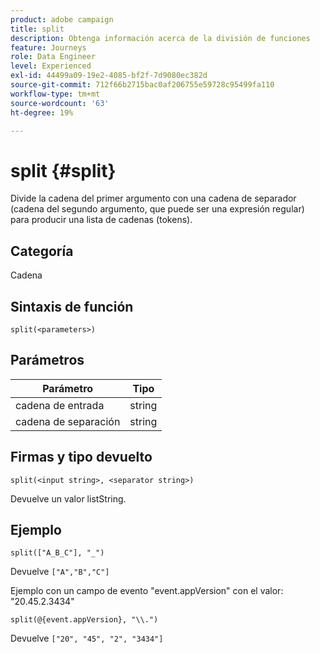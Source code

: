 ```yaml
---
product: adobe campaign
title: split
description: Obtenga información acerca de la división de funciones
feature: Journeys
role: Data Engineer
level: Experienced
exl-id: 44499a09-19e2-4085-bf2f-7d9080ec382d
source-git-commit: 712f66b2715bac0af206755e59728c95499fa110
workflow-type: tm+mt
source-wordcount: '63'
ht-degree: 19%

---
```


# split {#split}

Divide la cadena del primer argumento con una cadena de separador (cadena del segundo argumento, que puede ser una expresión regular) para producir una lista de cadenas (tokens).

## Categoría

Cadena

## Sintaxis de función

`split(<parameters>)`

## Parámetros

| Parámetro | Tipo |
|-----------|------------------|
| cadena de entrada | string |
| cadena de separación | string |

## Firmas y tipo devuelto

`split(<input string>, <separator string>)`

Devuelve un valor listString.

## Ejemplo

`split(["A_B_C"], "_")`

Devuelve `["A","B","C"]`

Ejemplo con un campo de evento &quot;event.appVersion&quot; con el valor: &quot;20.45.2.3434&quot;

`split(@{event.appVersion}, "\\.")`

Devuelve `["20", "45", "2", "3434"]`
